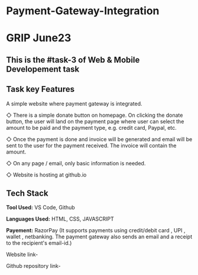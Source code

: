 # Payment-Gateway-Integration
# GRIP June23
## This is the #task-3 of Web & Mobile Developement task


## Task key Features

A simple website where payment gateway is integrated.

◇ There is a simple donate button on homepage. On clicking the donate button, the user will land on the payment page where user can select the amount to be paid and the payment type, e.g. credit card, Paypal, etc.

◇ Once the payment is done and invoice will be generated and email will be sent to the user for the payment received. The invoice will contain the amount.

◇ On any page / email, only basic information is needed.

◇ Website is hosting at github.io


## Tech Stack

**Tool Used:** VS Code, Github

**Languages Used:** HTML, CSS, JAVASCRIPT

**Payement:** RazorPay
            (It supports payments using credit/debit card , UPI , wallet , netbanking. The payment gateway also sends an email and a receipt to the recipient's email-id.)


Website link- 

Github repository link-  

